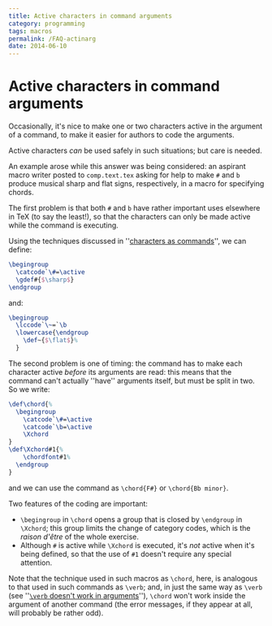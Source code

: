 ```yaml
---
title: Active characters in command arguments
category: programming
tags: macros
permalink: /FAQ-actinarg
date: 2014-06-10
---
```


# Active characters in command arguments

Occasionally, it's nice to make one or two characters active in the
argument of a command, to make it easier for authors to code the
arguments.

Active characters _can_ be used safely in such situations; but
care is needed.

An example arose while this answer was being considered: an aspirant
macro writer posted to `comp.text.tex` asking for help to
make `#` and `b` produce musical sharp and flat signs, respectively,
in a macro for specifying chords.

The first problem is that both `#` and `b` have rather important uses
elsewhere in TeX (to say the least!), so that the characters can
only be made active while the command is executing.

Using the techniques discussed in 
''[characters as commands](/FAQ-activechars)'',
we can define:
```latex
\begingroup
  \catcode`\#=\active
  \gdef#{$\sharp$}
\endgroup
```
and:
<!-- {% raw %} -->
```latex
\begingroup
  \lccode`\~=`\b
  \lowercase{\endgroup
    \def~{$\flat$}%
  }
```
<!-- {% endraw %} -->
The second problem is one of timing: the command has to make each
character active _before_ its arguments are read: this means that
the command can't actually ''have'' arguments itself, but must be
split in two.  So we write:
<!-- {% raw %} -->
```latex
\def\chord{%
  \begingroup
    \catcode`\#=\active
    \catcode`\b=\active
    \Xchord
}
\def\Xchord#1{%
    \chordfont#1%
  \endgroup
}
```
<!-- {% endraw %} -->
and we can use the command as `\chord{F#}` or
`\chord{Bb minor}`.

Two features of the coding are important:
  

-  `\begingroup` in `\chord` opens a group that is closed by
    `\endgroup` in `\Xchord`; this group limits the change of
    category codes, which is the _raison d'&ecirc;tre_ of the whole
    exercise.
-  Although `#` is active while `\Xchord` is executed, it's
    _not_ active when it's being defined, so that the use of `#1`
    doesn't require any special attention.

Note that the technique used in such macros as `\chord`, here, is
analogous to that used in such commands as `\verb`; and, in just the
same way as `\verb` (see
''[`\verb` doesn't work in arguments](/FAQ-verbwithin)''),
`\chord` won't work inside the argument of another command (the
error messages, if they appear at all, will probably be rather odd).

